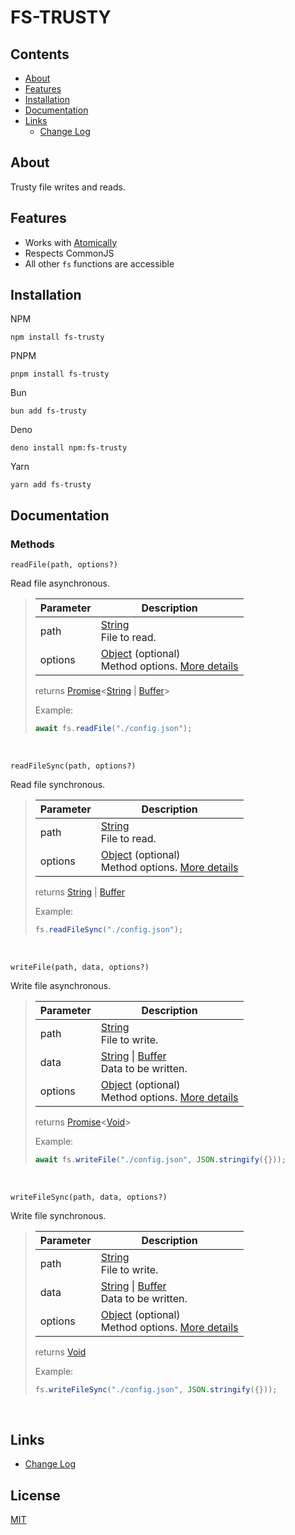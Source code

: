 [Function]: https://developer.mozilla.org/en-US/docs/Web/JavaScript/Reference/Global_Objects/Function
[Promise]: https://developer.mozilla.org/en-US/docs/Web/JavaScript/Reference/Global_Objects/Promise
[String]: https://developer.mozilla.org/en-US/docs/Web/JavaScript/Reference/Global_Objects/String
[Number]: https://developer.mozilla.org/en-US/docs/Web/JavaScript/Reference/Global_Objects/Number
[Object]: https://developer.mozilla.org/en-US/docs/Web/JavaScript/Reference/Global_Objects/Object
[Array]: https://developer.mozilla.org/en-US/docs/Web/JavaScript/Reference/Global_Objects/Array
[Boolean]: https://developer.mozilla.org/en-US/docs/Web/JavaScript/Reference/Global_Objects/Boolean
[Buffer]: https://developer.mozilla.org/en-US/docs/Web/JavaScript/Reference/Global_Objects/ArrayBuffer
[Void]: https://developer.mozilla.org/en-US/docs/Web/JavaScript/Reference/Global_Objects/Undefined

# FS-TRUSTY

## Contents

- [About](#about)
- [Features](#features)
- [Installation](#installation)
- [Documentation](#documentation)
- [Links](#links)
  - [Change Log](CHANGELOG.md)

## About

Trusty file writes and reads.

## Features

  * Works with [Atomically](https://github.com/fabiospampinato/atomically)
  * Respects CommonJS
  * All other `fs` functions are accessible

## Installation

NPM
```sh-session
npm install fs-trusty
```

PNPM
```sh-session
pnpm install fs-trusty
```

Bun
```sh-session
bun add fs-trusty
```

Deno
```sh-session
deno install npm:fs-trusty
```

Yarn
```sh-session
yarn add fs-trusty
```

## Documentation

### Methods

`readFile(path, options?)`

Read file asynchronous.

> | Parameter | Description |
> | --- | --- |
> | path | [String]<br/>File to read. |
> | options | [Object] (optional)<br/>Method options. [More details](https://github.com/fabiospampinato/atomically?tab=readme-ov-file#usage) |
>
> returns [Promise]<[String] | [Buffer]>
>
>
> Example:
>
> ```js
> await fs.readFile("./config.json");
> ```

<br/>

`readFileSync(path, options?)`

Read file synchronous.

> | Parameter | Description |
> | --- | --- |
> | path | [String]<br/>File to read. |
> | options | [Object] (optional)<br/>Method options. [More details](https://github.com/fabiospampinato/atomically?tab=readme-ov-file#usage) |
>
> returns [String] | [Buffer]
>
>
> Example:
>
> ```js
> fs.readFileSync("./config.json");
> ```

<br/>

`writeFile(path, data, options?)`

Write file asynchronous.

> | Parameter | Description |
> | --- | --- |
> | path | [String]<br/>File to write. |
> | data | [String] \| [Buffer]<br/>Data to be written. |
> | options | [Object] (optional)<br/>Method options. [More details](https://github.com/fabiospampinato/atomically?tab=readme-ov-file#usage) |
>
> returns [Promise]<[Void]>
>
>
> Example:
>
> ```js
> await fs.writeFile("./config.json", JSON.stringify({}));
> ```

<br/>

`writeFileSync(path, data, options?)`

Write file synchronous.

> | Parameter | Description |
> | --- | --- |
> | path | [String]<br/>File to write. |
> | data | [String] \| [Buffer]<br/>Data to be written. |
> | options | [Object] (optional)<br/>Method options. [More details](https://github.com/fabiospampinato/atomically?tab=readme-ov-file#usage) |
>
> returns [Void]
>
>
> Example:
>
> ```js
> fs.writeFileSync("./config.json", JSON.stringify({}));
> ```

<br/>

## Links

- [Change Log](CHANGELOG.md)

## License

[MIT](LICENSE.md)